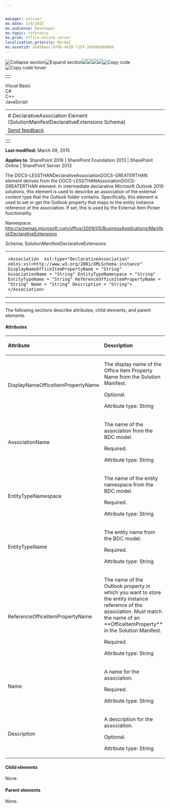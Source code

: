```yaml
---


manager: soliver
ms.date: 3/9/2015
ms.audience: Developer
ms.topic: reference
ms.prod: office-online-server
localization_priority: Normal
ms.assetid: a5458eec-878b-4b20-715f-245660d09069
---
```


![Collapse
section](../icons/collapse_all.gif "Collapse section")![Expand
section](../icons/expand_all.gif "Expand section")![](../icons/collapse_all.gif)![](../icons/expand_all.gif)![](../icons/dropdown.gif)![](../icons/dropdownHover.gif)![Copy
code](../icons/copycode.gif "Copy code")![Copy code
hover](../icons/copycodeHighlight.gif "Copy code hover")
<table>
<tbody>
<tr class="odd">
<td align="left"></td>
</tr>
</tbody>
</table>

Visual Basic  
C\#  
C++  
JavaScript  

<table>
<tbody>
<tr class="odd">
<td align="left"><span id="runningHeaderText"></span></td>
</tr>
<tr class="even">
<td align="left"># DeclarativeAssociation Element (SolutionManifestDeclarativeExtensions Schema)</td>
</tr>
<tr class="odd">
<td align="left"><span id="headfeedbackarea" class="feedbackhead"><a href="javascript:SubmitFeedback(&#39;docthis@Microsoft.com&#39;,&#39;&#39;,&#39;&#39;,&#39;&#39;,&#39;1.0.18082.1225&#39;,&#39;%0\dThank%20you%20for%20your%20feedback.%20The%20developer%20writing%20teams%20use%20your%20feedback%20to%20improve%20documentation.%20While%20we%20are%20reviewing%20your%20feedback,%20we%20may%20send%20you%20e-mail%20to%20ask%20for%20clarification%20or%20feedback%20on%20a%20solution.%20We%20do%20not%20use%20your%20e-mail%20address%20for%20any%20other%20purpose%20and%20we%20delete%20it%20after%20we%20finish%20our%20review.%0\AFor%20further%20information%20about%20the%20privacy%20policies%20of%20Microsoft,%20please%20see%20http://privacy.microsoft.com/en-us/default.aspx.%0\A%0\d&#39;,&#39;Customer%20feedback&#39;);">Send feedback</a></span></td>
</tr>
</tbody>
</table>

<table>
<colgroup>
<col width="100%" />
</colgroup>
<tbody>
<tr class="odd">
<td align="left"></td>
</tr>
</tbody>
</table>

**Last modified:** March 09, 2015

**Applies to**: SharePoint 2016 | SharePoint Foundation 2013 |
SharePoint Online | SharePoint Server 2013

The <span
class="keyword">DOCS-LESSTHANDeclarativeAssociationDOCS-GREATERTHAN</span>
element derives from the <span
class="keyword">DOCS-LESSTHANAssociationDOCS-GREATERTHAN</span> element.
In intermediate declarative Microsoft Outlook 2010 solutions, this
element is used to describe an association of the external content type
that the Outlook folder contains. Specifically, this element is used to
set or get the Outlook property that maps to the entity instance
reference of the association. If set, this is used by the External Item
Picker functionality.

Namespace:
http://schemas.microsoft.com/office/2009/05/BusinessApplications/Manifest/DeclarativeExtensions

Schema: SolutionManifestDeclarativeExtensions

<span codelanguage="other"></span>
<table>
<colgroup>
<col width="100%" />
</colgroup>
<tbody>
<tr class="odd">
<td align="left"><pre><code>&lt;Association  xsl:type=&quot;DeclarativeAssociation&quot; xmlns:xsl=http://www.w3.org/2001/XMLSchema-instance&quot;  DisplayNameOfficeItemPropertyName = &quot;String&quot; AssociationName = &quot;String&quot; EntityTypeNamespace = &quot;String&quot; EntityTypeName = &quot;String&quot; ReferenceOfficeItemPropertyName = &quot;String&quot; Name = &quot;String&quot; Description = &quot;String&quot;&gt; &lt;/Association&gt;</code></pre></td>
</tr>
</tbody>
</table>


--------------------------------------------------------------------------------------------------------------------------------------------------------------------------------------------------------------------------------------

The following sections describe attributes, child elements, and parent
elements.

#### Attributes

<table>
<colgroup>
<col width="50%" />
<col width="50%" />
</colgroup>
<thead>
<tr class="header">
<th align="left"><p>Attribute</p></th>
<th align="left"><p>Description</p></th>
</tr>
</thead>
<tbody>
<tr class="odd">
<td align="left"><p>DisplayNameOfficeItemPropertyName</p></td>
<td align="left"><p>The display name of the <span class="ui">Office Item Property Name</span> from the Solution Manifest.</p>
<p>Optional.</p>
<p>Attribute type: String</p></td>
</tr>
<tr class="even">
<td align="left"><p>AssociationName</p></td>
<td align="left"><p>The name of the association from the BDC model.</p>
<p>Required.</p>
<p>Attribute type: String</p></td>
</tr>
<tr class="odd">
<td align="left"><p>EntityTypeNamespace</p></td>
<td align="left"><p>The name of the entity namespace from the BDC model.</p>
<p>Required.</p>
<p>Attribute type: String</p></td>
</tr>
<tr class="even">
<td align="left"><p>EntityTypeName</p></td>
<td align="left"><p>The entity name from the BDC model.</p>
<p>Required.</p>
<p>Attribute type: String</p></td>
</tr>
<tr class="odd">
<td align="left"><p>ReferenceOfficeItemPropertyName</p></td>
<td align="left"><p>The name of the Outlook property in which you want to store the entity instance reference of the association. Must match the name of an **OfficeItemProperty** in the Solution Manifest.</p>
<p>Required.</p>
<p>Attribute type: String</p></td>
</tr>
<tr class="even">
<td align="left"><p>Name</p></td>
<td align="left"><p>A name for the association.</p>
<p>Required.</p>
<p>Attribute type: String</p></td>
</tr>
<tr class="odd">
<td align="left"><p>Description</p></td>
<td align="left"><p>A description for the association.</p>
<p>Optional.</p>
<p>Attribute type: String</p></td>
</tr>
</tbody>
</table>

#### Child elements

None.

#### Parent elements

None.









